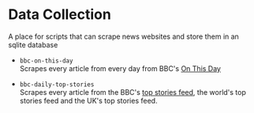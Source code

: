 # Data Collection
A place for scripts that can scrape news websites and store them in an sqlite database

* `bbc-on-this-day`  
Scrapes every article from every day from BBC's [On This Day](http://news.bbc.co.uk/onthisday/) 

* `bbc-daily-top-stories`  
Scrapes every article from the BBC's [top stories feed](http://feeds.bbci.co.uk/news/rss.xml), the world's top stories feed and the UK's top stories feed.